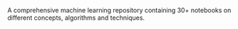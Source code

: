 A comprehensive machine learning repository containing 30+ notebooks on different concepts, algorithms and techniques.
